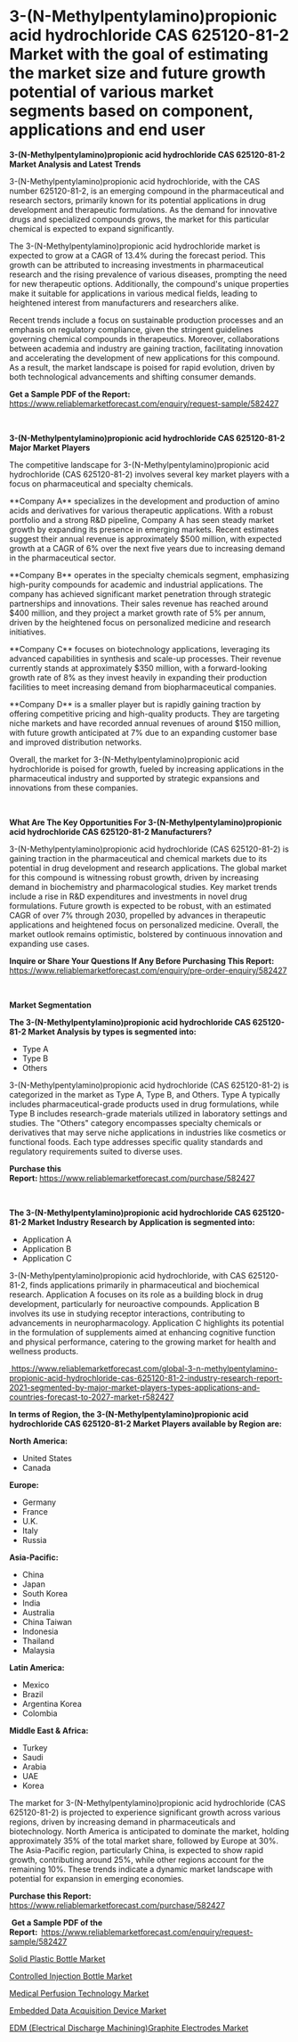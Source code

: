 <p><h1>3-(N-Methylpentylamino)propionic acid hydrochloride CAS 625120-81-2 Market with the goal of estimating the market size and future growth potential of various market segments based on component, applications and end user</h1></p><p><strong>3-(N-Methylpentylamino)propionic acid hydrochloride CAS 625120-81-2 Market Analysis and Latest Trends</strong></p>
<p><p>3-(N-Methylpentylamino)propionic acid hydrochloride, with the CAS number 625120-81-2, is an emerging compound in the pharmaceutical and research sectors, primarily known for its potential applications in drug development and therapeutic formulations. As the demand for innovative drugs and specialized compounds grows, the market for this particular chemical is expected to expand significantly.</p><p>The 3-(N-Methylpentylamino)propionic acid hydrochloride market is expected to grow at a CAGR of 13.4% during the forecast period. This growth can be attributed to increasing investments in pharmaceutical research and the rising prevalence of various diseases, prompting the need for new therapeutic options. Additionally, the compound's unique properties make it suitable for applications in various medical fields, leading to heightened interest from manufacturers and researchers alike.</p><p>Recent trends include a focus on sustainable production processes and an emphasis on regulatory compliance, given the stringent guidelines governing chemical compounds in therapeutics. Moreover, collaborations between academia and industry are gaining traction, facilitating innovation and accelerating the development of new applications for this compound. As a result, the market landscape is poised for rapid evolution, driven by both technological advancements and shifting consumer demands.</p></p>
<p><strong>Get a Sample PDF of the Report:&nbsp;</strong> <a href="https://www.reliablemarketforecast.com/enquiry/request-sample/582427?utm_campaign=1435&utm_medium=2&utm_source=Github&utm_content=ia&utm_term=12102024&utm_id=3-n-methylpentylaminopropionic-acid-hydrochloride-cas-625120-81-2">https://www.reliablemarketforecast.com/enquiry/request-sample/582427</a></p>
<p>&nbsp;</p>
<p><strong>3-(N-Methylpentylamino)propionic acid hydrochloride CAS 625120-81-2 Major Market Players</strong></p>
<p><p>The competitive landscape for 3-(N-Methylpentylamino)propionic acid hydrochloride (CAS 625120-81-2) involves several key market players with a focus on pharmaceutical and specialty chemicals.</p><p>**Company A** specializes in the development and production of amino acids and derivatives for various therapeutic applications. With a robust portfolio and a strong R&D pipeline, Company A has seen steady market growth by expanding its presence in emerging markets. Recent estimates suggest their annual revenue is approximately $500 million, with expected growth at a CAGR of 6% over the next five years due to increasing demand in the pharmaceutical sector.</p><p>**Company B** operates in the specialty chemicals segment, emphasizing high-purity compounds for academic and industrial applications. The company has achieved significant market penetration through strategic partnerships and innovations. Their sales revenue has reached around $400 million, and they project a market growth rate of 5% per annum, driven by the heightened focus on personalized medicine and research initiatives.</p><p>**Company C** focuses on biotechnology applications, leveraging its advanced capabilities in synthesis and scale-up processes. Their revenue currently stands at approximately $350 million, with a forward-looking growth rate of 8% as they invest heavily in expanding their production facilities to meet increasing demand from biopharmaceutical companies.</p><p>**Company D** is a smaller player but is rapidly gaining traction by offering competitive pricing and high-quality products. They are targeting niche markets and have recorded annual revenues of around $150 million, with future growth anticipated at 7% due to an expanding customer base and improved distribution networks.</p><p>Overall, the market for 3-(N-Methylpentylamino)propionic acid hydrochloride is poised for growth, fueled by increasing applications in the pharmaceutical industry and supported by strategic expansions and innovations from these companies.</p></p>
<p>&nbsp;</p>
<p><strong>What Are The Key Opportunities For 3-(N-Methylpentylamino)propionic acid hydrochloride CAS 625120-81-2 Manufacturers?</strong></p>
<p><p>3-(N-Methylpentylamino)propionic acid hydrochloride (CAS 625120-81-2) is gaining traction in the pharmaceutical and chemical markets due to its potential in drug development and research applications. The global market for this compound is witnessing robust growth, driven by increasing demand in biochemistry and pharmacological studies. Key market trends include a rise in R&D expenditures and investments in novel drug formulations. Future growth is expected to be robust, with an estimated CAGR of over 7% through 2030, propelled by advances in therapeutic applications and heightened focus on personalized medicine. Overall, the market outlook remains optimistic, bolstered by continuous innovation and expanding use cases.</p></p>
<p><strong>Inquire or Share Your Questions If Any Before Purchasing This Report:</strong> <a href="https://www.reliablemarketforecast.com/enquiry/pre-order-enquiry/582427?utm_campaign=1435&utm_medium=2&utm_source=Github&utm_content=ia&utm_term=12102024&utm_id=3-n-methylpentylaminopropionic-acid-hydrochloride-cas-625120-81-2">https://www.reliablemarketforecast.com/enquiry/pre-order-enquiry/582427</a></p>
<p>&nbsp;</p>
<p><strong>Market Segmentation</strong></p>
<p><strong>The 3-(N-Methylpentylamino)propionic acid hydrochloride CAS 625120-81-2 Market Analysis by types is segmented into:</strong></p>
<p><ul><li>Type A</li><li>Type B</li><li>Others</li></ul></p>
<p><p>3-(N-Methylpentylamino)propionic acid hydrochloride (CAS 625120-81-2) is categorized in the market as Type A, Type B, and Others. Type A typically includes pharmaceutical-grade products used in drug formulations, while Type B includes research-grade materials utilized in laboratory settings and studies. The "Others" category encompasses specialty chemicals or derivatives that may serve niche applications in industries like cosmetics or functional foods. Each type addresses specific quality standards and regulatory requirements suited to diverse uses.</p></p>
<p><strong>Purchase this Report:&nbsp;</strong><a href="https://www.reliablemarketforecast.com/purchase/582427?utm_campaign=1435&utm_medium=2&utm_source=Github&utm_content=ia&utm_term=12102024&utm_id=3-n-methylpentylaminopropionic-acid-hydrochloride-cas-625120-81-2">https://www.reliablemarketforecast.com/purchase/582427</a></p>
<p>&nbsp;</p>
<p><strong>The 3-(N-Methylpentylamino)propionic acid hydrochloride CAS 625120-81-2 Market Industry Research by Application is segmented into:</strong></p>
<p><ul><li>Application A</li><li>Application B</li><li>Application C</li></ul></p>
<p><p>3-(N-Methylpentylamino)propionic acid hydrochloride, with CAS 625120-81-2, finds applications primarily in pharmaceutical and biochemical research. Application A focuses on its role as a building block in drug development, particularly for neuroactive compounds. Application B involves its use in studying receptor interactions, contributing to advancements in neuropharmacology. Application C highlights its potential in the formulation of supplements aimed at enhancing cognitive function and physical performance, catering to the growing market for health and wellness products.</p></p>
<p><a href="https://www.reliablemarketforecast.com/global-3-n-methylpentylamino-propionic-acid-hydrochloride-cas-625120-81-2-industry-research-report-2021-segmented-by-major-market-players-types-applications-and-countries-forecast-to-2027-market-r582427?utm_campaign=1435&utm_medium=2&utm_source=Github&utm_content=ia&utm_term=12102024&utm_id=3-n-methylpentylaminopropionic-acid-hydrochloride-cas-625120-81-2">&nbsp;https://www.reliablemarketforecast.com/global-3-n-methylpentylamino-propionic-acid-hydrochloride-cas-625120-81-2-industry-research-report-2021-segmented-by-major-market-players-types-applications-and-countries-forecast-to-2027-market-r582427</a></p>
<p><strong>In terms of Region, the 3-(N-Methylpentylamino)propionic acid hydrochloride CAS 625120-81-2 Market Players available by Region are:</strong></p>
<p>
    <p> <strong> North America: </strong>
        <ul>
            <li>United States</li>
            <li>Canada</li>
        </ul>
        </p> 
    <p> <strong> Europe: </strong>
        <ul>
            <li>Germany</li>
            <li>France</li>
            <li>U.K.</li>
            <li>Italy</li>
            <li>Russia</li>
        </ul>
        </p> 
    <p> <strong> Asia-Pacific: </strong>
        <ul>
            <li>China</li>
            <li>Japan</li>
            <li>South Korea</li>
            <li>India</li>
            <li>Australia</li>
            <li>China Taiwan</li>
            <li>Indonesia</li>
            <li>Thailand</li>
            <li>Malaysia</li>
        </ul>
        </p> 
    <p> <strong> Latin America: </strong>
        <ul>
            <li>Mexico</li>
            <li>Brazil</li>
            <li>Argentina Korea</li>
            <li>Colombia</li>
        </ul>
        </p> 
    <p> <strong> Middle East & Africa: </strong>
        <ul>
            <li>Turkey</li>
            <li>Saudi</li>
            <li>Arabia</li>
            <li>UAE</li>
            <li>Korea</li>
        </ul>
    </p>
    </p>
<p><p>The market for 3-(N-Methylpentylamino)propionic acid hydrochloride (CAS 625120-81-2) is projected to experience significant growth across various regions, driven by increasing demand in pharmaceuticals and biotechnology. North America is anticipated to dominate the market, holding approximately 35% of the total market share, followed by Europe at 30%. The Asia-Pacific region, particularly China, is expected to show rapid growth, contributing around 25%, while other regions account for the remaining 10%. These trends indicate a dynamic market landscape with potential for expansion in emerging economies.</p></p>
<p><strong>Purchase this Report: </strong><a href="https://www.reliablemarketforecast.com/purchase/582427?utm_campaign=1435&utm_medium=2&utm_source=Github&utm_content=ia&utm_term=12102024&utm_id=3-n-methylpentylaminopropionic-acid-hydrochloride-cas-625120-81-2">https://www.reliablemarketforecast.com/purchase/582427</a></p>
<p>&nbsp;<strong>Get a Sample PDF of the Report:&nbsp;&nbsp;</strong><a href="https://www.reliablemarketforecast.com/enquiry/request-sample/582427?utm_campaign=1435&utm_medium=2&utm_source=Github&utm_content=ia&utm_term=12102024&utm_id=3-n-methylpentylaminopropionic-acid-hydrochloride-cas-625120-81-2">https://www.reliablemarketforecast.com/enquiry/request-sample/582427</a></p>
<p><strong></strong></p>
<p><p><a href="https://www.linkedin.com/pulse/global-solid-plastic-bottle-market-size-expected-reach-ftiif?utm_campaign=1435&utm_medium=2&utm_source=Github&utm_content=ia&utm_term=12102024&utm_id=3-n-methylpentylaminopropionic-acid-hydrochloride-cas-625120-81-2">Solid Plastic Bottle Market</a></p><p><a href="https://www.linkedin.com/pulse/controlled-injection-bottle-market-drivers-challenges-m6cif?utm_campaign=1435&utm_medium=2&utm_source=Github&utm_content=ia&utm_term=12102024&utm_id=3-n-methylpentylaminopropionic-acid-hydrochloride-cas-625120-81-2">Controlled Injection Bottle Market</a></p><p><a href="https://github.com/SanjidaMahmud54/Market-Research-Report-List-1/blob/main/medical-perfusion-technology-market.md?utm_campaign=1435&utm_medium=2&utm_source=Github&utm_content=ia&utm_term=12102024&utm_id=3-n-methylpentylaminopropionic-acid-hydrochloride-cas-625120-81-2">Medical Perfusion Technology Market</a></p><p><a href="https://github.com/WashimHussain441/Market-Research-Report-List-1/blob/main/embedded-data-acquisition-device-market.md?utm_campaign=1435&utm_medium=2&utm_source=Github&utm_content=ia&utm_term=12102024&utm_id=3-n-methylpentylaminopropionic-acid-hydrochloride-cas-625120-81-2">Embedded Data Acquisition Device Market</a></p><p><a href="https://www.linkedin.com/pulse/edm-electrical-discharge-machininggraphite-electrodes-market-zbidc?utm_campaign=1435&utm_medium=2&utm_source=Github&utm_content=ia&utm_term=12102024&utm_id=3-n-methylpentylaminopropionic-acid-hydrochloride-cas-625120-81-2">EDM (Electrical Discharge Machining)Graphite Electrodes Market</a></p></p>